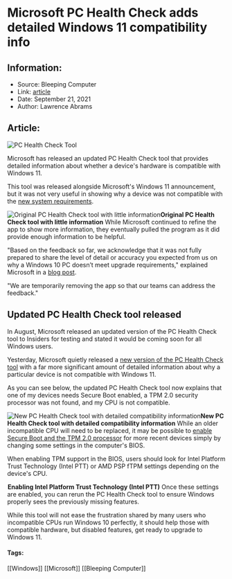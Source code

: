 # Microsoft PC Health Check adds detailed Windows 11 compatibility info
### 

## Information:
+ Source: Bleeping Computer
+ Link: [article](https://www.bleepingcomputer.com/news/microsoft/microsoft-pc-health-check-adds-detailed-windows-11-compatibility-info/)
+ Date: September 21, 2021
+ Author: Lawrence Abrams


## Article:
![PC Health Check Tool](https://www.bleepstatic.com/content/hl-images/2021/09/21/header-image.jpg)


Microsoft has released an updated PC Health Check tool that provides detailed information about whether a device's hardware is compatible with Windows 11.


This tool was released alongside Microsoft's Windows 11 announcement, but it was not very useful in showing why a device was not compatible with the [new system requirements](https://www.bleepingcomputer.com/news/microsoft/microsoft-publishes-the-windows-11-system-requirements/).



![Original PC Health Check tool with little information](https://www.bleepstatic.com/images/news/Microsoft/windows-11/t/tpm-requirement/failed-upgrade-check.jpg)**Original PC Health Check tool with little information**
While Microsoft continued to refine the app to show more information, they eventually pulled the program as it did provide enough information to be helpful.


"Based on the feedback so far, we acknowledge that it was not fully prepared to share the level of detail or accuracy you expected from us on why a Windows 10 PC doesn’t meet upgrade requirements," explained Microsoft in a [blog post](https://blogs.windows.com/windows-insider/2021/06/28/update-on-windows-11-minimum-system-requirements/).


"We are temporarily removing the app so that our teams can address the feedback."


Updated PC Health Check tool released
-------------------------------------


In August, Microsoft released an updated version of the PC Health Check tool to Insiders for testing and stated it would be coming soon for all Windows users.


Yesterday, Microsoft quietly released a [new version of the PC Health Check tool](https://aka.ms/GetPCHealthCheckApp) with a far more significant amount of detailed information about why a particular device is not compatible with Windows 11.


As you can see below, the updated PC Health Check tool now explains that one of my devices needs Secure Boot enabled, a TPM 2.0 security processor was not found, and my CPU is not compatible.



![New PC Health Check tool with detailed compatibility information](https://www.bleepstatic.com/images/news/Microsoft/windows-11/p/pc-health-check/updated-version/incompatible-hardware.jpg)**New PC Health Check tool with detailed compatibility information**
While an older incompatible CPU will need to be replaced, it may be possible to [enable Secure Boot and the TPM 2.0 processor](https://www.bleepingcomputer.com/news/microsoft/windows-11-wont-work-without-a-tpm-what-you-need-to-know/) for more recent devices simply by changing some settings in the computer's BIOS.


When enabling TPM support in the BIOS, users should look for Intel Platform Trust Technology (Intel PTT) or AMD PSP fTPM settings depending on the device's CPU.



![](data:image/gif;base64,R0lGODlhAQABAAAAACH5BAEKAAEALAAAAAABAAEAAAICTAEAOw==)**Enabling Intel Platform Trust Technology (Intel PTT)**
Once these settings are enabled, you can rerun the PC Health Check tool to ensure Windows properly sees the previously missing features.


While this tool will not ease the frustration shared by many users who incompatible CPUs run Windows 10 perfectly, it should help those with compatible hardware, but disabled features, get ready to upgrade to Windows 11.




#### Tags:
[[Windows]] [[Microsoft]] [[Bleeping Computer]]
